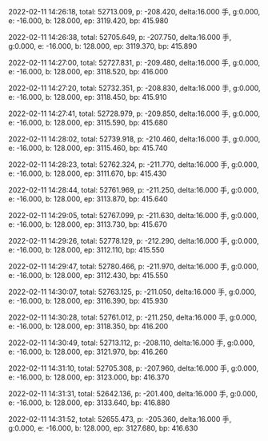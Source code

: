 2022-02-11 14:26:18, total: 52713.009, p: -208.420, delta:16.000 手, g:0.000, e: -16.000, b: 128.000, ep: 3119.420, bp: 415.980

2022-02-11 14:26:38, total: 52705.649, p: -207.750, delta:16.000 手, g:0.000, e: -16.000, b: 128.000, ep: 3119.370, bp: 415.890

2022-02-11 14:27:00, total: 52727.831, p: -209.480, delta:16.000 手, g:0.000, e: -16.000, b: 128.000, ep: 3118.520, bp: 416.000

2022-02-11 14:27:20, total: 52732.351, p: -208.830, delta:16.000 手, g:0.000, e: -16.000, b: 128.000, ep: 3118.450, bp: 415.910

2022-02-11 14:27:41, total: 52728.979, p: -209.850, delta:16.000 手, g:0.000, e: -16.000, b: 128.000, ep: 3115.590, bp: 415.680

2022-02-11 14:28:02, total: 52739.918, p: -210.460, delta:16.000 手, g:0.000, e: -16.000, b: 128.000, ep: 3115.460, bp: 415.740

2022-02-11 14:28:23, total: 52762.324, p: -211.770, delta:16.000 手, g:0.000, e: -16.000, b: 128.000, ep: 3111.670, bp: 415.430

2022-02-11 14:28:44, total: 52761.969, p: -211.250, delta:16.000 手, g:0.000, e: -16.000, b: 128.000, ep: 3113.870, bp: 415.640

2022-02-11 14:29:05, total: 52767.099, p: -211.630, delta:16.000 手, g:0.000, e: -16.000, b: 128.000, ep: 3113.730, bp: 415.670

2022-02-11 14:29:26, total: 52778.129, p: -212.290, delta:16.000 手, g:0.000, e: -16.000, b: 128.000, ep: 3112.110, bp: 415.550

2022-02-11 14:29:47, total: 52780.466, p: -211.970, delta:16.000 手, g:0.000, e: -16.000, b: 128.000, ep: 3112.430, bp: 415.550

2022-02-11 14:30:07, total: 52763.125, p: -211.050, delta:16.000 手, g:0.000, e: -16.000, b: 128.000, ep: 3116.390, bp: 415.930

2022-02-11 14:30:28, total: 52761.012, p: -211.250, delta:16.000 手, g:0.000, e: -16.000, b: 128.000, ep: 3118.350, bp: 416.200

2022-02-11 14:30:49, total: 52713.112, p: -208.110, delta:16.000 手, g:0.000, e: -16.000, b: 128.000, ep: 3121.970, bp: 416.260

2022-02-11 14:31:10, total: 52705.308, p: -207.960, delta:16.000 手, g:0.000, e: -16.000, b: 128.000, ep: 3123.000, bp: 416.370

2022-02-11 14:31:31, total: 52642.136, p: -201.400, delta:16.000 手, g:0.000, e: -16.000, b: 128.000, ep: 3133.640, bp: 416.880

2022-02-11 14:31:52, total: 52655.473, p: -205.360, delta:16.000 手, g:0.000, e: -16.000, b: 128.000, ep: 3127.680, bp: 416.630